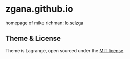 # zgana.github.io

homepage of mike richman: [lo selzga](https://zgana.github.io/)


## Theme & License

Theme is Lagrange, open sourced under the [MIT license](https://github.com/LeNPaul/Lagrange/blob/gh-pages/LICENSE.md).
